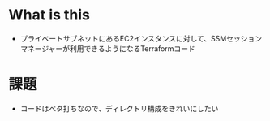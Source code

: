 # What is this
- プライベートサブネットにあるEC2インスタンスに対して、SSMセッションマネージャーが利用できるようになるTerraformコード
# 課題
- コードはベタ打ちなので、ディレクトリ構成をきれいにしたい